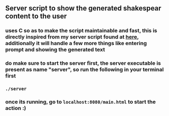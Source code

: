 ## Server script to show the generated shakespear content to the user

### uses C so as to make the script maintainable and fast, this is directly inspired from my server script found at [here](https://github.com/AyushChakraborty/C_http_server), additionally it will handle a few more things like entering prompt and showing the generated text

### do make sure to start the server first, the server executable is present as name "server", so run the following in your terminal first
### ```./server ```

### once its running, go to ```localhost:8080/main.html``` to start the action :)